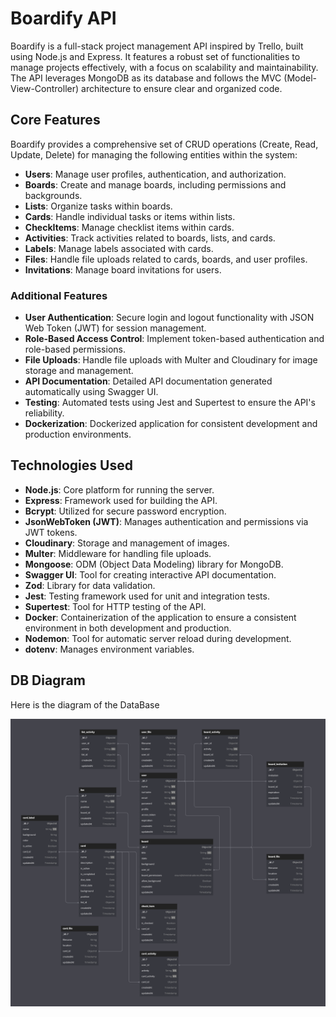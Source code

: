 # Boardify API

Boardify is a full-stack project management API inspired by Trello, built using Node.js and Express. It features a robust set of functionalities to manage projects effectively, with a focus on scalability and maintainability. The API leverages MongoDB as its database and follows the MVC (Model-View-Controller) architecture to ensure clear and organized code.

## Core Features

Boardify provides a comprehensive set of CRUD operations (Create, Read, Update, Delete) for managing the following entities within the system:

- **Users**: Manage user profiles, authentication, and authorization.
- **Boards**: Create and manage boards, including permissions and backgrounds.
- **Lists**: Organize tasks within boards.
- **Cards**: Handle individual tasks or items within lists.
- **CheckItems**: Manage checklist items within cards.
- **Activities**: Track activities related to boards, lists, and cards.
- **Labels**: Manage labels associated with cards.
- **Files**: Handle file uploads related to cards, boards, and user profiles.
- **Invitations**: Manage board invitations for users.

### Additional Features

- **User Authentication**: Secure login and logout functionality with JSON Web Token (JWT) for session management.
- **Role-Based Access Control**: Implement token-based authentication and role-based permissions.
- **File Uploads**: Handle file uploads with Multer and Cloudinary for image storage and management.
- **API Documentation**: Detailed API documentation generated automatically using Swagger UI.
- **Testing**: Automated tests using Jest and Supertest to ensure the API's reliability.
- **Dockerization**: Dockerized application for consistent development and production environments.

## Technologies Used

- **Node.js**: Core platform for running the server.
- **Express**: Framework used for building the API.
- **Bcrypt**: Utilized for secure password encryption.
- **JsonWebToken (JWT)**: Manages authentication and permissions via JWT tokens.
- **Cloudinary**: Storage and management of images.
- **Multer**: Middleware for handling file uploads.
- **Mongoose**: ODM (Object Data Modeling) library for MongoDB.
- **Swagger UI**: Tool for creating interactive API documentation.
- **Zod**: Library for data validation.
- **Jest**: Testing framework used for unit and integration tests.
- **Supertest**: Tool for HTTP testing of the API.
- **Docker**: Containerization of the application to ensure a consistent environment in both development and production.
- **Nodemon**: Tool for automatic server reload during development.
- **dotenv**: Manages environment variables.


## DB Diagram
Here is the diagram of the DataBase

![ER-Diagram](https://raw.githubusercontent.com/ChristianDev47/Boardify/refs/heads/master/Backend/src/models/database/diagram/ER_Diagram.png)

